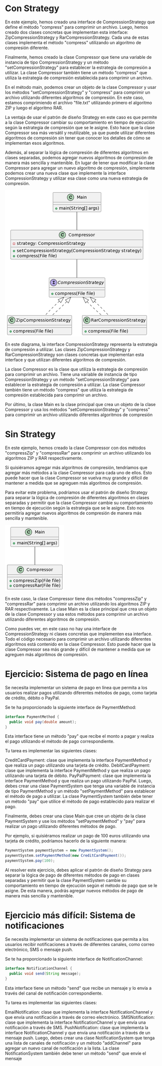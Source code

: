 # Con Strategy

En este ejemplo, hemos creado una interface de CompressionStrategy que define el método "compress" para comprimir un archivo. Luego, hemos creado dos clases concretas que implementan esta interface: ZipCompressionStrategy y RarCompressionStrategy. Cada una de estas clases implementa el método "compress" utilizando un algoritmo de compresión diferente.

Finalmente, hemos creado la clase Compressor que tiene una variable de instancia de tipo CompressionStrategy y un método "setCompressionStrategy" para establecer la estrategia de compresión a utilizar. La clase Compressor también tiene un método "compress" que utiliza la estrategia de compresión establecida para comprimir un archivo.

En el método main, podemos crear un objeto de la clase Compressor y usar los métodos "setCompressionStrategy" y "compress" para comprimir un archivo utilizando diferentes algoritmos de compresión. En este caso, estamos comprimiendo el archivo "file.txt" utilizando primero el algoritmo ZIP y luego el algoritmo RAR.

La ventaja de usar el patrón de diseño Strategy en este caso es que permite a la clase Compressor cambiar su comportamiento en tiempo de ejecución según la estrategia de compresión que se le asigne. Esto hace que la clase Compressor sea más versátil y reutilizable, ya que puede utilizar diferentes algoritmos de compresión sin tener que conocer los detalles de cómo se implementan esos algoritmos.

Además, al separar la lógica de compresión de diferentes algoritmos en clases separadas, podemos agregar nuevos algoritmos de compresión de manera más sencilla y mantenible. En lugar de tener que modificar la clase Compressor para agregar un nuevo algoritmo de compresión, simplemente podemos crear una nueva clase que implemente la interface CompressionStrategy y utilizar esa clase como una nueva estrategia de compresión.

![Diagrama con Strategy](./diagrams/conStrategy.png)
     

En este diagrama, la interface CompressionStrategy representa la estrategia de compresión a utilizar. Las clases ZipCompressionStrategy y RarCompressionStrategy son clases concretas que implementan esta interface y que utilizan diferentes algoritmos de compresión.

La clase Compressor es la clase que utiliza la estrategia de compresión para comprimir un archivo. Tiene una variable de instancia de tipo CompressionStrategy y un método "setCompressionStrategy" para establecer la estrategia de compresión a utilizar. La clase Compressor también tiene un método "compress" que utiliza la estrategia de compresión establecida para comprimir un archivo.

Por último, la clase Main es la clase principal que crea un objeto de la clase Compressor y usa los métodos "setCompressionStrategy" y "compress" para comprimir un archivo utilizando diferentes algoritmos de compresión
# Sin Strategy

En este ejemplo, hemos creado la clase Compressor con dos métodos "compressZip" y "compressRar" para comprimir un archivo utilizando los algoritmos ZIP y RAR respectivamente.

Si quisiéramos agregar más algoritmos de compresión, tendríamos que agregar más métodos a la clase Compressor para cada uno de ellos. Esto puede hacer que la clase Compressor se vuelva muy grande y difícil de mantener a medida que se agreguen más algoritmos de compresión.

Para evitar este problema, podríamos usar el patrón de diseño Strategy para separar la lógica de compresión de diferentes algoritmos en clases separadas y permitir que la clase Compressor cambie su comportamiento en tiempo de ejecución según la estrategia que se le asigne. Esto nos permitiría agregar nuevos algoritmos de compresión de manera más sencilla y mantenible.

![Diagrama sin Strategy](./diagrams/sinStrategy.png)


En este caso, la clase Compressor tiene dos métodos "compressZip" y "compressRar" para comprimir un archivo utilizando los algoritmos ZIP y RAR respectivamente. La clase Main es la clase principal que crea un objeto de la clase Compressor y usa estos métodos para comprimir un archivo utilizando diferentes algoritmos de compresión.

Como puedes ver, en este caso no hay una interface de CompressionStrategy ni clases concretas que implementen esa interface. Todo el código necesario para comprimir un archivo utilizando diferentes algoritmos está contenido en la clase Compressor. Esto puede hacer que la clase Compressor sea más grande y difícil de mantener a medida que se agreguen más algoritmos de compresión.

# Ejercicio: Sistema de pago en línea

Se necesita implementar un sistema de pago en línea que permita a los usuarios realizar pagos utilizando diferentes métodos de pago, como tarjeta de crédito, débito o PayPal.

Se te ha proporcionado la siguiente interface de PaymentMethod:

```java
interface PaymentMethod {
  public void pay(double amount);
}
```

Esta interface tiene un método "pay" que recibe el monto a pagar y realiza el pago utilizando el método de pago correspondiente.

Tu tarea es implementar las siguientes clases:

CreditCardPayment: clase que implementa la interface PaymentMethod y que realiza un pago utilizando una tarjeta de crédito.
DebitCardPayment: clase que implementa la interface PaymentMethod y que realiza un pago utilizando una tarjeta de débito.
PayPalPayment: clase que implementa la interface PaymentMethod y que realiza un pago utilizando PayPal.
Luego, debes crear una clase PaymentSystem que tenga una variable de instancia de tipo PaymentMethod y un método "setPaymentMethod" para establecer el método de pago a utilizar. La clase PaymentSystem también debe tener un método "pay" que utilice el método de pago establecido para realizar el pago.

Finalmente, debes crear una clase Main que cree un objeto de la clase PaymentSystem y use los métodos "setPaymentMethod" y "pay" para realizar un pago utilizando diferentes métodos de pago.

Por ejemplo, si quisiéramos realizar un pago de 100 euros utilizando una tarjeta de crédito, podríamos hacerlo de la siguiente manera:

```java
PaymentSystem paymentSystem = new PaymentSystem();
paymentSystem.setPaymentMethod(new CreditCardPayment());
paymentSystem.pay(100);
```
Al resolver este ejercicio, debes aplicar el patrón de diseño Strategy para separar la lógica de pago de diferentes métodos de pago en clases separadas y permitir que la clase PaymentSystem cambie su comportamiento en tiempo de ejecución según el método de pago que se le asigne. De esta manera, podrás agregar nuevos métodos de pago de manera más sencilla y mantenible.


# Ejercicio más difícil: Sistema de notificaciones

Se necesita implementar un sistema de notificaciones que permita a los usuarios recibir notificaciones a través de diferentes canales, como correo electrónico, SMS o mensaje push.

Se te ha proporcionado la siguiente interface de NotificationChannel:

```java
interface NotificationChannel {
  public void send(String message);
}
```
Esta interface tiene un método "send" que recibe un mensaje y lo envía a través del canal de notificación correspondiente.

Tu tarea es implementar las siguientes clases:

EmailNotification: clase que implementa la interface NotificationChannel y que envía una notificación a través de correo electrónico.
SMSNotification: clase que implementa la interface NotificationChannel y que envía una notificación a través de SMS.
PushNotification: clase que implementa la interface NotificationChannel y que envía una notificación a través de un mensaje push.
Luego, debes crear una clase NotificationSystem que tenga una lista de canales de notificación y un método "addChannel" para agregar un nuevo canal de notificación a la lista. La clase NotificationSystem también debe tener un método "send" que envíe el mensaje


